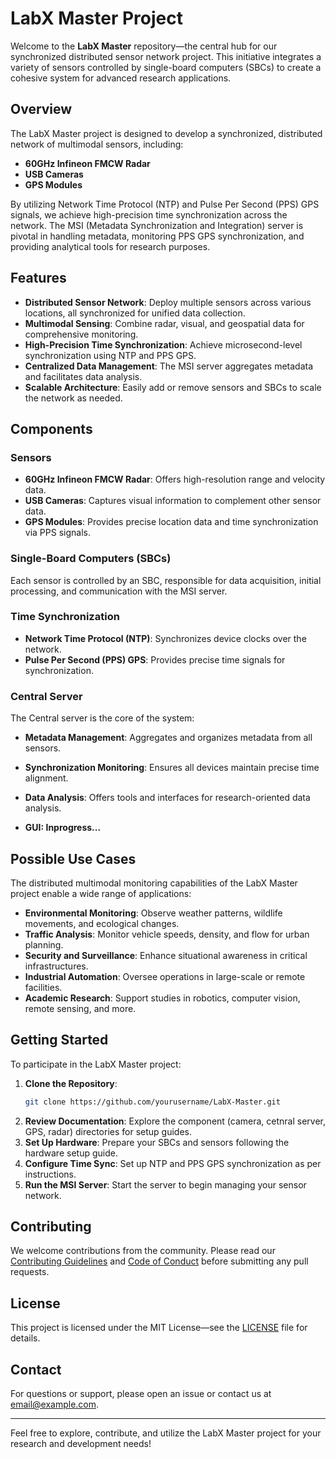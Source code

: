# LabX Master Project

Welcome to the **LabX Master** repository—the central hub for our synchronized distributed sensor network project. This initiative integrates a variety of sensors controlled by single-board computers (SBCs) to create a cohesive system for advanced research applications.

## Overview

The LabX Master project is designed to develop a synchronized, distributed network of multimodal sensors, including:

- **60GHz Infineon FMCW Radar**
- **USB Cameras**
- **GPS Modules**

By utilizing Network Time Protocol (NTP) and Pulse Per Second (PPS) GPS signals, we achieve high-precision time synchronization across the network. The MSI (Metadata Synchronization and Integration) server is pivotal in handling metadata, monitoring PPS GPS synchronization, and providing analytical tools for research purposes.

## Features

- **Distributed Sensor Network**: Deploy multiple sensors across various locations, all synchronized for unified data collection.
- **Multimodal Sensing**: Combine radar, visual, and geospatial data for comprehensive monitoring.
- **High-Precision Time Synchronization**: Achieve microsecond-level synchronization using NTP and PPS GPS.
- **Centralized Data Management**: The MSI server aggregates metadata and facilitates data analysis.
- **Scalable Architecture**: Easily add or remove sensors and SBCs to scale the network as needed.

## Components

### Sensors

- **60GHz Infineon FMCW Radar**: Offers high-resolution range and velocity data.
- **USB Cameras**: Captures visual information to complement other sensor data.
- **GPS Modules**: Provides precise location data and time synchronization via PPS signals.

### Single-Board Computers (SBCs)

Each sensor is controlled by an SBC, responsible for data acquisition, initial processing, and communication with the MSI server.

### Time Synchronization

- **Network Time Protocol (NTP)**: Synchronizes device clocks over the network.
- **Pulse Per Second (PPS) GPS**: Provides precise time signals for synchronization.

### Central Server

The Central server is the core of the system:

- **Metadata Management**: Aggregates and organizes metadata from all sensors.
- **Synchronization Monitoring**: Ensures all devices maintain precise time alignment.
- **Data Analysis**: Offers tools and interfaces for research-oriented data analysis.

- **GUI: Inprogress...**

## Possible Use Cases

The distributed multimodal monitoring capabilities of the LabX Master project enable a wide range of applications:

- **Environmental Monitoring**: Observe weather patterns, wildlife movements, and ecological changes.
- **Traffic Analysis**: Monitor vehicle speeds, density, and flow for urban planning.
- **Security and Surveillance**: Enhance situational awareness in critical infrastructures.
- **Industrial Automation**: Oversee operations in large-scale or remote facilities.
- **Academic Research**: Support studies in robotics, computer vision, remote sensing, and more.

## Getting Started

To participate in the LabX Master project:

1. **Clone the Repository**:  
   ```bash
   git clone https://github.com/yourusername/LabX-Master.git
   ```
2. **Review Documentation**: Explore the component (camera, cetnral server, GPS, radar) directories for setup guides.
3. **Set Up Hardware**: Prepare your SBCs and sensors following the hardware setup guide.
4. **Configure Time Sync**: Set up NTP and PPS GPS synchronization as per instructions.
5. **Run the MSI Server**: Start the server to begin managing your sensor network.

## Contributing

We welcome contributions from the community. Please read our [Contributing Guidelines](CONTRIBUTING.md) and [Code of Conduct](CODE_OF_CONDUCT.md) before submitting any pull requests.

## License

This project is licensed under the MIT License—see the [LICENSE](LICENSE) file for details.

## Contact

For questions or support, please open an issue or contact us at [email@example.com](mailto:email@example.com).

---

Feel free to explore, contribute, and utilize the LabX Master project for your research and development needs!
